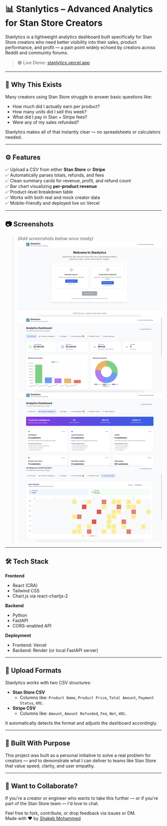 # 📊 Stanlytics – Advanced Analytics for Stan Store Creators

Stanlytics is a lightweight analytics dashboard built specifically for Stan Store creators who need better visibility into their sales, product performance, and profit — a pain point widely echoed by creators across Reddit and community forums.

> 🟢 Live Demo: [stanlytics.vercel.app](https://stanlytics.vercel.app)

---

## 🎯 Why This Exists

Many creators using Stan Store struggle to answer basic questions like:
- How much did I actually earn per product?
- How many units did I sell this week?
- What did I pay in Stan + Stripe fees?
- Were any of my sales refunded?

Stanlytics makes all of that instantly clear — no spreadsheets or calculators needed.

---

## ⚙️ Features

✅ Upload a CSV from either **Stan Store** or **Stripe**  
✅ Automatically parses totals, refunds, and fees  
✅ Clean summary cards for revenue, profit, and refund count  
✅ Bar chart visualizing **per-product revenue**  
✅ Product-level breakdown table  
✅ Works with both real and mock creator data  
✅ Mobile-friendly and deployed live on Vercel  

---

## 📷 Screenshots

> _(Add screenshots below once ready)_  
> ![Stanlytics Upload Flow](./screenshots/upload.png)  
> ![Revenue Breakdown Cards](./screenshots/revenue-card.png)  
> ![Customer Intelligence](./screenshots/customer-intelligence.png)  
> ![Product Map](./screenshots/product.png)

---

## 🛠️ Tech Stack

**Frontend**  
- React (CRA)
- Tailwind CSS  
- Chart.js via react-chartjs-2

**Backend**  
- Python  
- FastAPI  
- CORS-enabled API  

**Deployment**  
- Frontend: Vercel  
- Backend: Render (or local FastAPI server)

---

## 📁 Upload Formats

Stanlytics works with two CSV structures:

- **Stan Store CSV**
  - Columns like: `Product Name`, `Product Price`, `Total Amount`, `Payment Status`, etc.
- **Stripe CSV**
  - Columns like: `Amount`, `Amount Refunded`, `Fee`, `Net`, etc.

It automatically detects the format and adjusts the dashboard accordingly.

---

## 🧠 Built With Purpose

This project was built as a personal initiative to solve a real problem for creators — and to demonstrate what I can deliver to teams like Stan Store that value speed, clarity, and user empathy.

---

## 🤝 Want to Collaborate?

If you're a creator or engineer who wants to take this further — or if you're part of the Stan Store team — I'd love to chat.

Feel free to fork, contribute, or drop feedback via issues or DM.  
Made with ❤️ by [Shakeb Mohammed](https://linkedin.com/in/shakeb)

